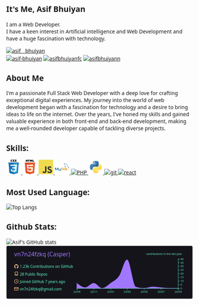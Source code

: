 ## It's Me, Asif Bhuiyan
<p>
 I am a Web Developer.<br> 
 I have a keen interest in Artificial intelligence and Web Development and have a huge fascination with technology. <br> 
</p> 

<p align="left"> 
 <a href="https://twitter.com/asif__bhuiyan" target="blank"><img src="https://img.shields.io/twitter/follow/asif__bhuiyan?logo=twitter&style=for-the-badge" alt="asif__bhuiyan" /></a> <br>
<a href="https://www.linkedin.com/in/asif-bhuiyan-a1b701202/?originalSubdomain=bd" target="_blank"><img align="center" src="https://img.shields.io/badge/-LinkedIn-0e76a8?style=flat-square&logo=Linkedin&logoColor=white" alt="asif-bhuiyan" /></a>
<a href="mailto:asifbhuiyanfc@gmail.com" target="_blank"><img align="center" src="https://img.shields.io/badge/-Gmail-EA4335?style=flat-square&logo=Gmail&logoColor=white" alt="asifbhuiyanfc" /></a> 
 <a href><img align="center" src="https://komarev.com/ghpvc/?username=asifbhuiyann&label=Visitors&color=0088cc&style=flat-square" alt="asifbhuiyann" /></a> 
</p>

## About Me
I'm a passionate Full Stack Web Developer with a deep love for crafting exceptional digital experiences. My journey into the world of web development began with a fascination for technology and a desire to bring ideas to life on the internet. Over the years, I've honed my skills and gained valuable experience in both front-end and back-end development, making me a well-rounded developer capable of tackling diverse projects. 

## Skills: 
<p align="left"> 
<a href="https://www.w3schools.com/css/" target="_blank"> <img src="https://raw.githubusercontent.com/devicons/devicon/master/icons/css3/css3-original-wordmark.svg" alt="css3" width="40" height="40"/> </a> </a> 
<a href="https://www.w3.org/html/" target="_blank"> <img src="https://raw.githubusercontent.com/devicons/devicon/master/icons/html5/html5-original-wordmark.svg" alt="html5" width="40" height="40"/> </a>
<a href="https://developer.mozilla.org/en-US/docs/Web/JavaScript" target="_blank"> <img src="https://raw.githubusercontent.com/devicons/devicon/master/icons/javascript/javascript-original.svg" alt="javascript" width="40" height="40"/> </a>  
<a href="https://www.mysql.com/" target="_blank"> <img src="https://raw.githubusercontent.com/devicons/devicon/master/icons/mysql/mysql-original-wordmark.svg" alt="mysql" width="40" height="40"/> </a>
 <a href="https://php.net/" target="_blank"><img src="https://cdn.jsdelivr.net/gh/devicons/devicon/icons/php/php-original.svg" alt="PHP" width="40" height="40"/> </a>
<!-- <a href="https://www.java.com/en/" target="_blank"> <img src="https://cdn.jsdelivr.net/gh/devicons/devicon/icons/java/java-original.svg"  alt="java" width="40" height="40" /></a> </a> -->
<a href="https://www.python.org" target="_blank"> <img src="https://raw.githubusercontent.com/devicons/devicon/master/icons/python/python-original.svg" alt="python" width="40" height="40"/> </a>
<a href="https://git-scm.com/" target="_blank"><img src="https://cdn.jsdelivr.net/gh/devicons/devicon/icons/git/git-original.svg" alt="git" width="40" height="40"/> </a>
 <a href="https://reactjs.org/" target="_blank"><img src="https://cdn.jsdelivr.net/gh/devicons/devicon/icons/react/react-original.svg" alt="react" width="40" height="40"/> </a> 
</p>

## Most Used Language: 
![Top Langs](https://github-readme-stats.vercel.app/api/top-langs/?username=asifbhuiyann&layout=compact)

## Github Stats: 
![Asif's GitHub stats](https://github-readme-stats.vercel.app/api?username=asifbhuiyann&show_icons=true&theme=transparent)
<svg xmlns="http://www.w3.org/2000/svg" width="700" height="200" viewBox="0 0 700 200"><style>* {
          font-family: 'Segoe UI', Ubuntu, "Helvetica Neue", Sans-Serif
        }</style><rect x="1" y="1" rx="5" ry="5" height="99%" width="99.71428571428571%" stroke="#000000" stroke-width="1" fill="#15141b" stroke-opacity="0"></rect><text x="30" y="40" style="font-size: 22px; fill: #a277ff;">vn7n24fzkq (Casper)</text><g transform="translate(0,40)"><g transform="translate(30,30)"><g transform="translate(0,0)" width="14" height="14" fill="#ffca85"><path fill-rule="evenodd" d="M8 0C3.58 0 0 3.58 0 8c0 3.54 2.29 6.53 5.47 7.59.4.07.55-.17.55-.38 0-.19-.01-.82-.01-1.49-2.01.37-2.53-.49-2.69-.94-.09-.23-.48-.94-.82-1.13-.28-.15-.68-.52-.01-.53.63-.01 1.08.58 1.23.82.72 1.21 1.87.87 2.33.66.07-.52.28-.87.51-1.07-1.78-.2-3.64-.89-3.64-3.95 0-.87.31-1.59.82-2.15-.08-.2-.36-1.02.08-2.12 0 0 .67-.21 2.2.82.64-.18 1.32-.27 2-.27.68 0 1.36.09 2 .27 1.53-1.04 2.2-.82 2.2-.82.44 1.1.16 1.92.08 2.12.51.56.82 1.27.82 2.15 0 3.07-1.87 3.75-3.65 3.95.29.25.54.73.54 1.48 0 1.07-.01 1.93-.01 2.2 0 .21.15.46.55.38A8.013 8.013 0 0016 8c0-4.42-3.58-8-8-8z"></path></g><g transform="translate(0,28)" width="14" height="14" fill="#ffca85"><path fill-rule="evenodd" d="M2 2.5A2.5 2.5 0 014.5 0h8.75a.75.75 0 01.75.75v12.5a.75.75 0 01-.75.75h-2.5a.75.75 0 110-1.5h1.75v-2h-8a1 1 0 00-.714 1.7.75.75 0 01-1.072 1.05A2.495 2.495 0 012 11.5v-9zm10.5-1V9h-8c-.356 0-.694.074-1 .208V2.5a1 1 0 011-1h8zM5 12.25v3.25a.25.25 0 00.4.2l1.45-1.087a.25.25 0 01.3 0L8.6 15.7a.25.25 0 00.4-.2v-3.25a.25.25 0 00-.25-.25h-3.5a.25.25 0 00-.25.25z"></path></g><g transform="translate(0,56)" width="14" height="14" fill="#ffca85"><path fill-rule="evenodd" d="M1.5 8a6.5 6.5 0 1113 0 6.5 6.5 0 01-13 0zM8 0a8 8 0 100 16A8 8 0 008 0zm.5 4.75a.75.75 0 00-1.5 0v3.5a.75.75 0 00.471.696l2.5 1a.75.75 0 00.557-1.392L8.5 7.742V4.75z"></path></g><g transform="translate(0,84)" width="14" height="14" fill="#ffca85"><path fill-rule="evenodd" d="M1.75 2A1.75 1.75 0 000 3.75v.736a.75.75 0 000 .027v7.737C0 13.216.784 14 1.75 14h12.5A1.75 1.75 0 0016 12.25v-8.5A1.75 1.75 0 0014.25 2H1.75zM14.5 4.07v-.32a.25.25 0 00-.25-.25H1.75a.25.25 0 00-.25.25v.32L8 7.88l6.5-3.81zm-13 1.74v6.441c0 .138.112.25.25.25h12.5a.25.25 0 00.25-.25V5.809L8.38 9.397a.75.75 0 01-.76 0L1.5 5.809z"></path></g><text x="21" y="14" style="fill: #61ffca; font-size: 14px;">1.23k Contributions on GitHub</text><text x="21" y="42" style="fill: #61ffca; font-size: 14px;">28 Public Repos</text><text x="21" y="70" style="fill: #61ffca; font-size: 14px;">Joined GitHub 7 years ago</text><text x="21" y="98" style="fill: #61ffca; font-size: 14px;">vn7n24fzkq@gmail.com</text></g><g color="#a277ff" transform="translate(295,10)"><path transform="translate(-30,0)" stroke="#a277ff" fill="#a277ff" opacity="1" d="M0,90.75C10.410958904109588,99,20.821917808219176,107.25,31.232876712328764,107.25C41.990867579908674,107.25,52.74885844748858,90.75,63.50684931506849,90.75C73.91780821917808,90.75,84.32876712328768,110,94.73972602739727,110C105.49771689497717,110,116.25570776255708,98.54166666666667,127.01369863013699,90.75C137.7716894977169,82.95833333333333,148.5296803652968,79.33161824051652,159.2876712328767,63.24999999999999C169.00456621004565,48.72466739566247,178.72146118721463,2.7500000000000027,188.43835616438358,2.7500000000000027C199.19634703196348,2.7500000000000027,209.95433789954336,100.71111111111112,220.71232876712327,104.5C231.12328767123287,108.16666666666667,241.53424657534248,110,251.94520547945208,110C262.70319634703196,110,273.46118721461187,104.5,284.2191780821918,104.5C294.63013698630135,104.5,305.041095890411,106.34787590340208,315.45205479452056,107.25C326.21004566210047,108.18219489981784,336.9680365296804,110,347.7260273972603,110C358.4840182648402,110,369.2420091324201,110,380,110L380,110C369.2420091324201,110,358.4840182648402,110,347.7260273972603,110C336.9680365296804,110,326.21004566210047,110,315.45205479452056,110C305.041095890411,110,294.63013698630135,110,284.2191780821918,110C273.46118721461187,110,262.70319634703196,110,251.94520547945208,110C241.53424657534248,110,231.12328767123287,110,220.71232876712327,110C209.95433789954336,110,199.19634703196348,110,188.43835616438358,110C178.72146118721463,110,169.00456621004565,110,159.2876712328767,110C148.5296803652968,110,137.7716894977169,110,127.01369863013699,110C116.25570776255708,110,105.49771689497717,110,94.73972602739727,110C84.32876712328768,110,73.91780821917808,110,63.50684931506849,110C52.74885844748858,110,41.990867579908674,110,31.232876712328764,110C20.821917808219176,110,10.410958904109588,110,0,110Z"></path><g color="#61ffca" transform="translate(-30,110)" fill="none" font-size="10" font-family="sans-serif" text-anchor="middle"><path class="domain" stroke="currentColor" d="M0.5,6V0.5H380.5V6"></path><g class="tick" opacity="1" transform="translate(0.5,0)"><line stroke="currentColor" y2="6"></line><text fill="currentColor" y="9" dy="0.71em">22/09</text></g><g class="tick" opacity="1" transform="translate(64.0068493150685,0)"><line stroke="currentColor" y2="6"></line><text fill="currentColor" y="9" dy="0.71em">22/11</text></g><g class="tick" opacity="1" transform="translate(127.51369863013699,0)"><line stroke="currentColor" y2="6"></line><text fill="currentColor" y="9" dy="0.71em">23/01</text></g><g class="tick" opacity="1" transform="translate(188.93835616438358,0)"><line stroke="currentColor" y2="6"></line><text fill="currentColor" y="9" dy="0.71em">23/03</text></g><g class="tick" opacity="1" transform="translate(252.44520547945208,0)"><line stroke="currentColor" y2="6"></line><text fill="currentColor" y="9" dy="0.71em">23/05</text></g><g class="tick" opacity="1" transform="translate(315.95205479452056,0)"><line stroke="currentColor" y2="6"></line><text fill="currentColor" y="9" dy="0.71em">23/07</text></g><g class="tick" opacity="1" transform="translate(380.5,0)"><line stroke="currentColor" y2="6"></line><text fill="currentColor" y="9" dy="0.71em">23/09</text></g></g><g color="#61ffca" transform="translate(350,0)" fill="none" font-size="10" font-family="sans-serif" text-anchor="start"><path class="domain" stroke="currentColor" d="M6,110.5H0.5V0.5H6"></path><g class="tick" opacity="1" transform="translate(0,110.5)"><line stroke="currentColor" x2="6"></line><text fill="currentColor" x="9" dy="0.32em">0</text></g><g class="tick" opacity="1" transform="translate(0,96.75)"><line stroke="currentColor" x2="6"></line><text fill="currentColor" x="9" dy="0.32em">5</text></g><g class="tick" opacity="1" transform="translate(0,83)"><line stroke="currentColor" x2="6"></line><text fill="currentColor" x="9" dy="0.32em">10</text></g><g class="tick" opacity="1" transform="translate(0,69.25)"><line stroke="currentColor" x2="6"></line><text fill="currentColor" x="9" dy="0.32em">15</text></g><g class="tick" opacity="1" transform="translate(0,55.5)"><line stroke="currentColor" x2="6"></line><text fill="currentColor" x="9" dy="0.32em">20</text></g><g class="tick" opacity="1" transform="translate(0,41.75)"><line stroke="currentColor" x2="6"></line><text fill="currentColor" x="9" dy="0.32em">25</text></g><g class="tick" opacity="1" transform="translate(0,28)"><line stroke="currentColor" x2="6"></line><text fill="currentColor" x="9" dy="0.32em">30</text></g><g class="tick" opacity="1" transform="translate(0,14.25)"><line stroke="currentColor" x2="6"></line><text fill="currentColor" x="9" dy="0.32em">35</text></g><g class="tick" opacity="1" transform="translate(0,0.5)"><line stroke="currentColor" x2="6"></line><text fill="currentColor" x="9" dy="0.32em">40</text></g></g><g><text y="-15" x="230" style="fill: #61ffca; font-size: 10px;">contributions in the last year</text></g></g></g></svg>

